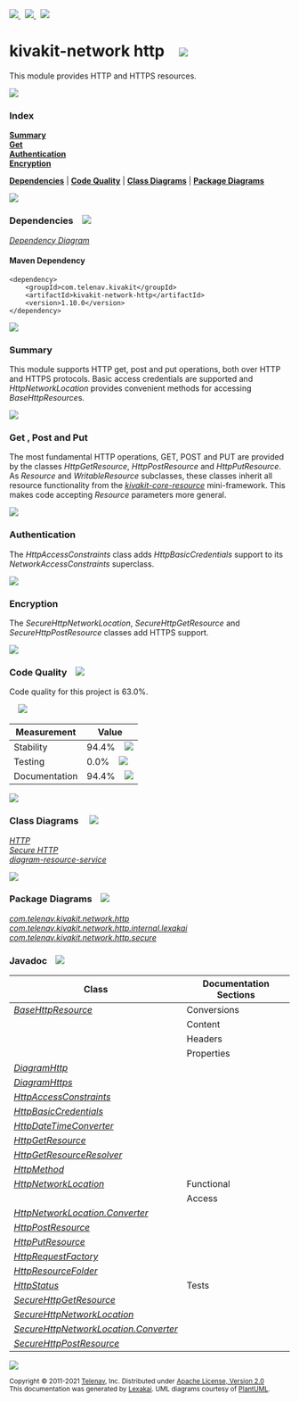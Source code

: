 [//]: # (start-user-text)

<a href="https://www.kivakit.org">
<img src="https://telenav.github.io/telenav-assets/images/icons/web-32.png" srcset="https://telenav.github.io/telenav-assets/images/icons/web-32-2x.png 2x"/>
</a>
&nbsp;
<a href="https://twitter.com/openkivakit">
<img src="https://telenav.github.io/telenav-assets/images/logos/twitter/twitter-32.png" srcset="https://telenav.github.io/telenav-assets/images/logos/twitter/twitter-32-2x.png 2x"/>
</a>
&nbsp;
<a href="https://kivakit.zulipchat.com">
<img src="https://telenav.github.io/telenav-assets/images/logos/zulip/zulip-32.png" srcset="https://telenav.github.io/telenav-assets/images/logos/zulip/zulip-32-2x.png 2x"/>
</a>

[//]: # (end-user-text)

# kivakit-network http &nbsp;&nbsp; <img src="https://telenav.github.io/telenav-assets/images/icons/world-64.png" srcset="https://telenav.github.io/telenav-assets/images/icons/world-64-2x.png 2x"/>

This module provides HTTP and HTTPS resources.

<img src="https://telenav.github.io/telenav-assets/images/separators/horizontal-line-512.png" srcset="https://telenav.github.io/telenav-assets/images/separators/horizontal-line-512-2x.png 2x"/>

### Index

[**Summary**](#summary)  
[**Get**](#get)  
[**Authentication**](#authentication)  
[**Encryption**](#encryption)  

[**Dependencies**](#dependencies) | [**Code Quality**](#code-quality) | [**Class Diagrams**](#class-diagrams) | [**Package Diagrams**](#package-diagrams)

<img src="https://telenav.github.io/telenav-assets/images/separators/horizontal-line-512.png" srcset="https://telenav.github.io/telenav-assets/images/separators/horizontal-line-512-2x.png 2x"/>

### Dependencies <a name="dependencies"></a> &nbsp;&nbsp; <img src="https://telenav.github.io/telenav-assets/images/icons/dependencies-32.png" srcset="https://telenav.github.io/telenav-assets/images/icons/dependencies-32-2x.png 2x"/>

[*Dependency Diagram*](https://www.kivakit.org/1.10.0/lexakai/kivakit/kivakit-network/http/documentation/diagrams/dependencies.svg)

#### Maven Dependency

    <dependency>
        <groupId>com.telenav.kivakit</groupId>
        <artifactId>kivakit-network-http</artifactId>
        <version>1.10.0</version>
    </dependency>

<img src="https://telenav.github.io/telenav-assets/images/separators/horizontal-line-128.png" srcset="https://telenav.github.io/telenav-assets/images/separators/horizontal-line-128-2x.png 2x"/>

[//]: # (start-user-text)

### Summary <a name = "summary"></a>

This module supports HTTP get, post and put operations, both over HTTP and HTTPS protocols. Basic
access credentials are supported and *HttpNetworkLocation* provides convenient methods for accessing
*BaseHttpResource*s.

<img src="https://telenav.github.io/telenav-assets/images/separators/horizontal-line-128.png" srcset="https://telenav.github.io/telenav-assets/images/separators/horizontal-line-128-2x.png 2x"/>

### Get <a name = "get"></a>, Post and Put

The most fundamental HTTP operations, GET, POST and PUT are provided by the classes *HttpGetResource*,
*HttpPostResource* and *HttpPutResource*. As *Resource* and *WritableResource* subclasses, these classes
inherit all resource functionality from the [*kivakit-core-resource*](../../resource/README.md) mini-framework. This makes code accepting
*Resource* parameters more general.

<img src="https://telenav.github.io/telenav-assets/images/separators/horizontal-line-128.png" srcset="https://telenav.github.io/telenav-assets/images/separators/horizontal-line-128-2x.png 2x"/>

### Authentication <a name = "authentication"></a>

The *HttpAccessConstraints* class adds *HttpBasicCredentials* support to its *NetworkAccessConstraints* superclass.

<img src="https://telenav.github.io/telenav-assets/images/separators/horizontal-line-128.png" srcset="https://telenav.github.io/telenav-assets/images/separators/horizontal-line-128-2x.png 2x"/>

### Encryption <a name = "encryption"></a>

The *SecureHttpNetworkLocation*, *SecureHttpGetResource* and *SecureHttpPostResource* classes add HTTPS support.

[//]: # (end-user-text)

<img src="https://telenav.github.io/telenav-assets/images/separators/horizontal-line-128.png" srcset="https://telenav.github.io/telenav-assets/images/separators/horizontal-line-128-2x.png 2x"/>

### Code Quality <a name="code-quality"></a> &nbsp;&nbsp; <img src="https://telenav.github.io/telenav-assets/images/icons/ruler-32.png" srcset="https://telenav.github.io/telenav-assets/images/icons/ruler-32-2x.png 2x"/>

Code quality for this project is 63.0%.  
  
&nbsp; &nbsp; <img src="https://telenav.github.io/telenav-assets/images/meters/meter-60-96.png" srcset="https://telenav.github.io/telenav-assets/images/meters/meter-60-96-2x.png 2x"/>

| Measurement   | Value                    |
|---------------|--------------------------|
| Stability     | 94.4%&nbsp; &nbsp; <img src="https://telenav.github.io/telenav-assets/images/meters/meter-90-96.png" srcset="https://telenav.github.io/telenav-assets/images/meters/meter-90-96-2x.png 2x"/>     |
| Testing       | 0.0%&nbsp; &nbsp; <img src="https://telenav.github.io/telenav-assets/images/meters/meter-0-96.png" srcset="https://telenav.github.io/telenav-assets/images/meters/meter-0-96-2x.png 2x"/>       |
| Documentation | 94.4%&nbsp; &nbsp; <img src="https://telenav.github.io/telenav-assets/images/meters/meter-90-96.png" srcset="https://telenav.github.io/telenav-assets/images/meters/meter-90-96-2x.png 2x"/> |

<img src="https://telenav.github.io/telenav-assets/images/separators/horizontal-line-128.png" srcset="https://telenav.github.io/telenav-assets/images/separators/horizontal-line-128-2x.png 2x"/>

### Class Diagrams <a name="class-diagrams"></a> &nbsp; &nbsp; <img src="https://telenav.github.io/telenav-assets/images/icons/diagram-40.png" srcset="https://telenav.github.io/telenav-assets/images/icons/diagram-40-2x.png 2x"/>

[*HTTP*](https://www.kivakit.org/1.10.0/lexakai/kivakit/kivakit-network/http/documentation/diagrams/diagram-http.svg)  
[*Secure HTTP*](https://www.kivakit.org/1.10.0/lexakai/kivakit/kivakit-network/http/documentation/diagrams/diagram-https.svg)  
[*diagram-resource-service*](https://www.kivakit.org/1.10.0/lexakai/kivakit/kivakit-network/http/documentation/diagrams/diagram-resource-service.svg)

<img src="https://telenav.github.io/telenav-assets/images/separators/horizontal-line-128.png" srcset="https://telenav.github.io/telenav-assets/images/separators/horizontal-line-128-2x.png 2x"/>

### Package Diagrams <a name="package-diagrams"></a> &nbsp;&nbsp; <img src="https://telenav.github.io/telenav-assets/images/icons/box-24.png" srcset="https://telenav.github.io/telenav-assets/images/icons/box-24-2x.png 2x"/>

[*com.telenav.kivakit.network.http*](https://www.kivakit.org/1.10.0/lexakai/kivakit/kivakit-network/http/documentation/diagrams/com.telenav.kivakit.network.http.svg)  
[*com.telenav.kivakit.network.http.internal.lexakai*](https://www.kivakit.org/1.10.0/lexakai/kivakit/kivakit-network/http/documentation/diagrams/com.telenav.kivakit.network.http.internal.lexakai.svg)  
[*com.telenav.kivakit.network.http.secure*](https://www.kivakit.org/1.10.0/lexakai/kivakit/kivakit-network/http/documentation/diagrams/com.telenav.kivakit.network.http.secure.svg)

### Javadoc <a name="code-quality"></a> &nbsp;&nbsp; <img src="https://telenav.github.io/telenav-assets/images/icons/books-24.png" srcset="https://telenav.github.io/telenav-assets/images/icons/books-24-2x.png 2x"/>

| Class | Documentation Sections  |
|-------|-------------------------|
| [*BaseHttpResource*](https://www.kivakit.org/1.10.0/javadoc/kivakit/kivakit-network-http/com/telenav/kivakit/network/http/BaseHttpResource.html) | Conversions |  
| | Content |  
| | Headers |  
| | Properties |  
| [*DiagramHttp*](https://www.kivakit.org/1.10.0/javadoc/kivakit/kivakit-network-http/com/telenav/kivakit/network/http/internal/lexakai/DiagramHttp.html) |  |  
| [*DiagramHttps*](https://www.kivakit.org/1.10.0/javadoc/kivakit/kivakit-network-http/com/telenav/kivakit/network/http/internal/lexakai/DiagramHttps.html) |  |  
| [*HttpAccessConstraints*](https://www.kivakit.org/1.10.0/javadoc/kivakit/kivakit-network-http/com/telenav/kivakit/network/http/HttpAccessConstraints.html) |  |  
| [*HttpBasicCredentials*](https://www.kivakit.org/1.10.0/javadoc/kivakit/kivakit-network-http/com/telenav/kivakit/network/http/HttpBasicCredentials.html) |  |  
| [*HttpDateTimeConverter*](https://www.kivakit.org/1.10.0/javadoc/kivakit/kivakit-network-http/com/telenav/kivakit/network/http/HttpDateTimeConverter.html) |  |  
| [*HttpGetResource*](https://www.kivakit.org/1.10.0/javadoc/kivakit/kivakit-network-http/com/telenav/kivakit/network/http/HttpGetResource.html) |  |  
| [*HttpGetResourceResolver*](https://www.kivakit.org/1.10.0/javadoc/kivakit/kivakit-network-http/com/telenav/kivakit/network/http/HttpGetResourceResolver.html) |  |  
| [*HttpMethod*](https://www.kivakit.org/1.10.0/javadoc/kivakit/kivakit-network-http/com/telenav/kivakit/network/http/HttpMethod.html) |  |  
| [*HttpNetworkLocation*](https://www.kivakit.org/1.10.0/javadoc/kivakit/kivakit-network-http/com/telenav/kivakit/network/http/HttpNetworkLocation.html) | Functional |  
| | Access |  
| [*HttpNetworkLocation.Converter*](https://www.kivakit.org/1.10.0/javadoc/kivakit/kivakit-network-http/com/telenav/kivakit/network/http/HttpNetworkLocation.Converter.html) |  |  
| [*HttpPostResource*](https://www.kivakit.org/1.10.0/javadoc/kivakit/kivakit-network-http/com/telenav/kivakit/network/http/HttpPostResource.html) |  |  
| [*HttpPutResource*](https://www.kivakit.org/1.10.0/javadoc/kivakit/kivakit-network-http/com/telenav/kivakit/network/http/HttpPutResource.html) |  |  
| [*HttpRequestFactory*](https://www.kivakit.org/1.10.0/javadoc/kivakit/kivakit-network-http/com/telenav/kivakit/network/http/HttpRequestFactory.html) |  |  
| [*HttpResourceFolder*](https://www.kivakit.org/1.10.0/javadoc/kivakit/kivakit-network-http/com/telenav/kivakit/network/http/HttpResourceFolder.html) |  |  
| [*HttpStatus*](https://www.kivakit.org/1.10.0/javadoc/kivakit/kivakit-network-http/com/telenav/kivakit/network/http/HttpStatus.html) | Tests |  
| [*SecureHttpGetResource*](https://www.kivakit.org/1.10.0/javadoc/kivakit/kivakit-network-http/com/telenav/kivakit/network/http/secure/SecureHttpGetResource.html) |  |  
| [*SecureHttpNetworkLocation*](https://www.kivakit.org/1.10.0/javadoc/kivakit/kivakit-network-http/com/telenav/kivakit/network/http/secure/SecureHttpNetworkLocation.html) |  |  
| [*SecureHttpNetworkLocation.Converter*](https://www.kivakit.org/1.10.0/javadoc/kivakit/kivakit-network-http/com/telenav/kivakit/network/http/secure/SecureHttpNetworkLocation.Converter.html) |  |  
| [*SecureHttpPostResource*](https://www.kivakit.org/1.10.0/javadoc/kivakit/kivakit-network-http/com/telenav/kivakit/network/http/secure/SecureHttpPostResource.html) |  |  

[//]: # (start-user-text)



[//]: # (end-user-text)

<img src="https://telenav.github.io/telenav-assets/images/separators/horizontal-line-512.png" srcset="https://telenav.github.io/telenav-assets/images/separators/horizontal-line-512-2x.png 2x"/>

<sub>Copyright &#169; 2011-2021 [Telenav](https://telenav.com), Inc. Distributed under [Apache License, Version 2.0](LICENSE)</sub>  
<sub>This documentation was generated by [Lexakai](https://lexakai.org). UML diagrams courtesy of [PlantUML](https://plantuml.com).</sub>
